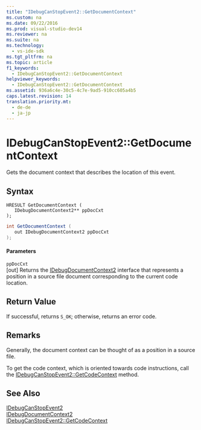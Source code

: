 ```yaml
---
title: "IDebugCanStopEvent2::GetDocumentContext"
ms.custom: na
ms.date: 09/22/2016
ms.prod: visual-studio-dev14
ms.reviewer: na
ms.suite: na
ms.technology: 
  - vs-ide-sdk
ms.tgt_pltfrm: na
ms.topic: article
f1_keywords: 
  - IDebugCanStopEvent2::GetDocumentContext
helpviewer_keywords: 
  - IDebugCanStopEvent2::GetDocumentContext
ms.assetid: 936a6c4e-30c5-4c7e-9ad5-910cc605a4b5
caps.latest.revision: 14
translation.priority.mt: 
  - de-de
  - ja-jp
---
```

# IDebugCanStopEvent2::GetDocumentContext
Gets the document context that describes the location of this event.  
  
## Syntax  
  
```cpp#  
HRESULT GetDocumentContext (   
   IDebugDocumentContext2** ppDocCxt  
);  
```  
  
```c#  
int GetDocumentContext (   
   out IDebugDocumentContext2 ppDocCxt  
);  
```  
  
#### Parameters  
 `ppDocCxt`  
 [out] Returns the [IDebugDocumentContext2](../vs140/idebugdocumentcontext2.md) interface that represents a position in a source file document corresponding to the current code location.  
  
## Return Value  
 If successful, returns `S_OK`; otherwise, returns an error code.  
  
## Remarks  
 Generally, the document context can be thought of as a position in a source file.  
  
 To get the code context, which is oriented towards code instructions, call the [IDebugCanStopEvent2::GetCodeContext](../vs140/idebugcanstopevent2--getcodecontext.md) method.  
  
## See Also  
 [IDebugCanStopEvent2](../vs140/idebugcanstopevent2.md)   
 [IDebugDocumentContext2](../vs140/idebugdocumentcontext2.md)   
 [IDebugCanStopEvent2::GetCodeContext](../vs140/idebugcanstopevent2--getcodecontext.md)